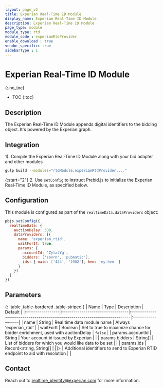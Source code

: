 ```yaml
---
layout: page_v2
title: Experian Real-Time ID Module
display_name: Experian Real-Time ID Module
description: Experian Real-Time ID Module
page_type: module
module_type: rtd
module_code : experianRtdProvider
enable_download : true
vendor_specific: true
sidebarType : 1
---
```


# Experian Real-Time ID Module
{:.no_toc}

* TOC
{:toc}

## Description

The Experian Real-Time ID Module appends digital identifiers to the bidding object. It's powered by the Experian graph.

## Integration

1). Compile the Experian Real-Time ID Module along with your bid adapter and other modules

```bash
gulp build --modules="rtdModule,experianRtdProvider,..."
```

{:start="2"}
2. Use `setConfig` to instruct Prebid.js to initialize the Experian Real-Time ID Module, as specified below.

## Configuration

This module is configured as part of the `realTimeData.dataProviders` object:

```javascript
pbjs.setConfig({
  realTimeData: {
    auctionDelay: 300,
    dataProviders: [{
      name: 'experian_rtid',
      waitForIt: true,
      params: {
        accountId: 'ZylatYg',
        bidders: ['sovrn', 'pubmatic'],
        ids: { maid: ['424', '2982'], hem: 'my-hem' }
      }
    }]
  }
})
```

## Parameters

{: .table .table-bordered .table-striped }
| Name             | Type                              | Description                                                                  | Default            |
|:-----------------|:----------------------------------|:-----------------------------------------------------------------------------|:-------------------|
| name             | String                            | Real time data module name                                                   | Always 'experian_rtid' |
| waitForIt        | Boolean                           | Set to true to maximize chance for bidder enrichment, used with auctionDelay | `false`            |
| params.accountId | String                            | Your account id issued by Experian                                              |                    |
| params.bidders   | String[]                          | List of bidders for which you would like data to be set                      |                    |
| params.ids       | Record<string, String[] | []>     | Additional identifiers to send to Experian RTID endpoint to aid with resolution                        |                    |

## Contact
Reach out to [realtime_identity@experian.com](mailto:realtime_identity@experian.com) for more information.

